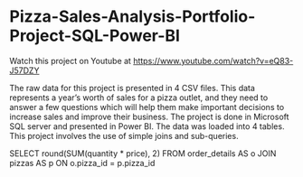 # Pizza-Sales-Analysis-Portfolio-Project-SQL-Power-BI
Watch this project on Youtube at https://www.youtube.com/watch?v=eQ83-J57DZY

The raw data for this project is presented in 4 CSV files. This data represents a year’s worth of sales for a pizza outlet, and they need to answer a few questions which will help them make important decisions to increase sales and improve their business.
The project is done in Microsoft SQL server and presented in Power BI. The data was loaded into 4 tables. This project involves the use of simple joins and sub-queries.


SELECT 
 round(SUM(quantity * price), 2)
FROM order_details AS o
 JOIN pizzas AS p 
 ON o.pizza_id = p.pizza_id
